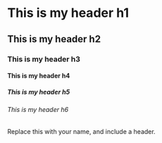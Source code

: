 # This is my header h1

## This is my header h2

### This is my header h3

#### This is my header h4

##### This is my header h5

###### This is my header h6

Replace this with your name, and include a header.
